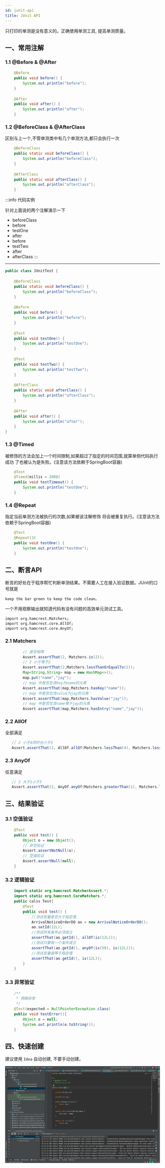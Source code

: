 ```yaml
---
id: junit-api 
title: JUnit API
---
```


只打印的单测是没有意义的。正确使用单测工具, 提高单测质量。



## 一、常用注解


### 1.1 @Before & @After

```java title="单测类中每个单测方法执行都会触发这两个方法"
    @Before
    public void before() {
        System.out.println("before");
    }

    @After
    public void after() {
        System.out.println("after");
    }
```

### 1.2 @BeforeClass & @AfterClass

区别与上一个,不管单测类中有几个单测方法,都只会执行一次

```java title="要用静态修饰"
    @BeforeClass
    public static void beforeClass() {
        System.out.println("beforeClass");
    }

    @AfterClass
    public static void afterClass() {
        System.out.println("afterClass");
    }
```

:::info 代码实例

针对上面说的两个注解演示一下

- beforeClass
- before
- testOne
- after
- before
- testTwo
- after
- afterClass
:::

---
```java title="实例"
public class JUnitTest {

    @BeforeClass
    public static void beforeClass() {
        System.out.println("beforeClass");
    }

    @Before
    public void before() {
        System.out.println("before");
    }

    @Test
    public void testOne() {
        System.out.println("testOne");
    }

    @Test
    public void testTwo() {
        System.out.println("testTwo");
    }

    @AfterClass
    public static void afterClass() {
        System.out.println("afterClass");
    }

    @After
    public void after() {
        System.out.println("after");
    }
}

```

### 1.3 @Timed 

被修饰的方法会加上一个时间限制,如果超过了指定的时间范围,就算单侧代码执行成功
了也被认为是失败。(注意该方法依赖于SpringBoot容器)

```java title="@Timed"
    @Test
    @Timed(millis = 2000)
    public void testTimeout() {
        System.out.println("testOne");
    }
```

### 1.4 @Repeat

指定当前单测方法被执行的次数,如果被该注解修饰
将会被重复执行。(注意该方法依赖于SpringBoot容器)

```java title="@Repeat"
    @Test
    @Repeat(3)
    public void testOne() {
        System.out.println("testOne");
    }
```

## 二、断言API

断言的好处在于程序帮忙判断单测结果。不需要人工在接入验证数据。JUnit的口号就是

`keep the bar green to keep the code clean。`

一个不用观察输出就知道代码有没有问题的高效单元测试工具。

```
import org.hamcrest.Matchers;
import org.hamcrest.core.AllOf;
import org.hamcrest.core.AnyOf;
```

### 2.1 Matchers

```java title="Matchers"
        // 是否相等
        Assert.assertThat(2, Matchers.is(2));
        // 2 小于等于2
        Assert.assertThat(2,Matchers.lessThanOrEqualTo(2));
        Map<String,String> map = new HashMap<>();
        map.put("name","jay");
        // map 中是否包含key为name的元素
        Assert.assertThat(map,Matchers.hasKey("name"));
        // map 中是否包含value为jay的元素
        Assert.assertThat(map,Matchers.hasValue("jay"));
        // map 中是否包含name等于jay的元素
        Assert.assertThat(map,Matchers.hasEntry("name","jay"));
```
### 2.2 AllOf
全部满足

```java title="全部满足"
   // 2 小于4同时也小于3
   Assert.assertThat(2, AllOf.allOf(Matchers.lessThan(4), Matchers.lessThan(3)));
```
### 2.3 AnyOf

任意满足

```java title="任意满足"
   // 2 大于1小于3
   Assert.assertThat(2, AnyOf.anyOf(Matchers.greaterThan(1), Matchers.lessThan(3)));
```

## 三、结果验证

### 3.1 空值验证

```java
    @Test
    public void test() {
        Object o = new Object();
        // 非空验证
        Assert.assertNotNull(o);
        // 空值验证
        Assert.assertNull(null);
    }    
```

### 3.2 逻辑验证

```java
    import static org.hamcrest.MatcherAssert.*;
    import static org.hamcrest.CoreMatchers.*;
    public calss Test{
        @Test
        public void test() {
            //测试变量是否大于指定值
            ArrivalNoticeOrderDO ao = new ArrivalNoticeOrderDO();
            ao.setId(12L);
            //测试所有条件必须成立
            assertThat(ao.getId(), allOf(is(12L)));
            //测试只要有一个条件成立
            assertThat(ao.getId(), anyOf(is(50), is(12L)));
            //测试变量值等于指定值
            assertThat(ao.getId(), is(12L));
        }
    }
```

### 3.3 异常验证

```java
    /**
     * 预期异常
     */
    @Test(expected = NullPointerException.class)
    public void testError(){
        Object o = null;
        System.out.println(o.toString());
    }
```


## 四、快速创建

建议使用 `Idea` 自动创建, 不要手动创建。

![](../../static/img/junit.gif)
